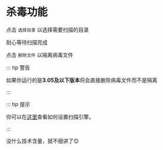 # 杀毒功能

点击 `选择目录` 以选择需要扫描的目录

耐心等待扫描完成

点击 `删除文件` 以隔离病毒文件

::: tip 警告

如果你运行的是**3.05及以下版本**将会直接删除病毒文件而不是隔离

:::

::: tip 提示

你可以在[这里][scan]查看如何设置扫描引擎。

:::

没什么技术含量，就不细讲了😊

[scan]:/Xdows-Security/settings-feature.html#功能设置
